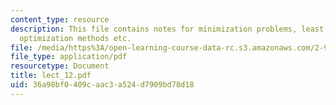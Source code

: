 ```yaml
---
content_type: resource
description: This file contains notes for minimization problems, least square methods,
  optimization methods etc.
file: /media/https%3A/open-learning-course-data-rc.s3.amazonaws.com/2-993j-introduction-to-numerical-analysis-for-engineering-13-002j-spring-2005/36a98bf0409caac3a524d7909bd78d18_lect_12.pdf
file_type: application/pdf
resourcetype: Document
title: lect_12.pdf
uid: 36a98bf0-409c-aac3-a524-d7909bd78d18
---
```

